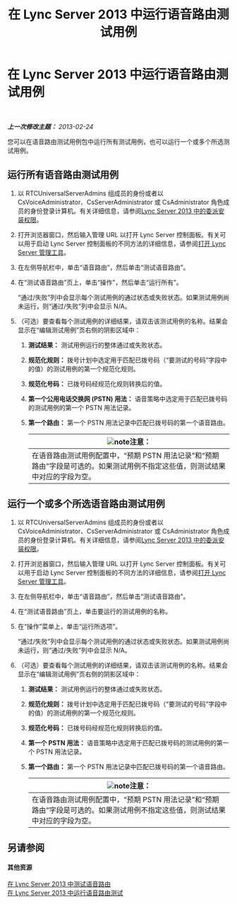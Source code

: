 ﻿---
title: 在 Lync Server 2013 中运行语音路由测试用例
TOCTitle: 在 Lync Server 2013 中运行语音路由测试用例
ms:assetid: fb4d32df-b9ea-4944-8cd7-a6102c78c465
ms:mtpsurl: https://technet.microsoft.com/zh-cn/library/Gg413068(v=OCS.15)
ms:contentKeyID: 49314837
ms.date: 05/19/2016
mtps_version: v=OCS.15
ms.translationtype: HT
---

# 在 Lync Server 2013 中运行语音路由测试用例

 

_**上一次修改主题：** 2013-02-24_

您可以在语音路由测试用例包中运行所有测试用例，也可以运行一个或多个所选测试用例。

## 运行所有语音路由测试用例

1.  以 RTCUniversalServerAdmins 组成员的身份或者以 CsVoiceAdministrator、CsServerAdministrator 或 CsAdministrator 角色成员的身份登录计算机。有关详细信息，请参阅[Lync Server 2013 中的委派安装权限](lync-server-2013-delegate-setup-permissions.md)。

2.  打开浏览器窗口，然后输入管理 URL 以打开 Lync Server 控制面板。有关可以用于启动 Lync Server 控制面板的不同方法的详细信息，请参阅[打开 Lync Server 管理工具](lync-server-2013-open-lync-server-administrative-tools.md)。

3.  在左侧导航栏中，单击“语音路由”，然后单击“测试语音路由”。

4.  在“测试语音路由”页上，单击“操作”，然后单击“运行所有”。
    
    “通过/失败”列中会显示每个测试用例的通过状态或失败状态。如果测试用例尚未运行，则“通过/失败”列中会显示 N/A。

5.  （可选）要查看每个测试用例的详细结果，请双击该测试用例的名称。结果会显示在“编辑测试用例”页右侧的阴影区域中：
    
    1.  **测试结果：** 测试用例运行的整体通过或失败状态。
    
    2.  **规范化规则：** 拨号计划中选定用于匹配已拨号码（“要测试的号码”字段中的值）的测试用例的第一个规范化规则。
    
    3.  **规范化号码：** 已拨号码经规范化规则转换后的值。
    
    4.  **第一个公用电话交换网 (PSTN) 用法：** 语音策略中选定用于匹配已拨号码的测试用例的第一个 PSTN 用法记录。
    
    5.  **第一个路由：** 第一个 PSTN 用法记录中匹配已拨号码的第一个语音路由。
        
        <table>
        <thead>
        <tr class="header">
        <th><img src="images/Dn783119.note(OCS.15).gif" title="note" alt="note" />注意：</th>
        </tr>
        </thead>
        <tbody>
        <tr class="odd">
        <td>在语音路由测试用例配置中，“预期 PSTN 用法记录”和“预期路由”字段是可选的。如果测试用例不指定这些值，则测试结果中对应的字段为空。</td>
        </tr>
        </tbody>
        </table>


## 运行一个或多个所选语音路由测试用例

1.  以 RTCUniversalServerAdmins 组成员的身份或者以 CsVoiceAdministrator、CsServerAdministrator 或 CsAdministrator 角色成员的身份登录计算机。有关详细信息，请参阅[Lync Server 2013 中的委派安装权限](lync-server-2013-delegate-setup-permissions.md)。

2.  打开浏览器窗口，然后输入管理 URL 以打开 Lync Server 控制面板。有关可以用于启动 Lync Server 控制面板的不同方法的详细信息，请参阅[打开 Lync Server 管理工具](lync-server-2013-open-lync-server-administrative-tools.md)。

3.  在左侧导航栏中，单击“语音路由”，然后单击“测试语音路由”。

4.  在“测试语音路由”页上，单击要运行的测试用例的名称。

5.  在“操作”菜单上，单击“运行所选项”。
    
    “通过/失败”列中会显示每个测试用例的通过状态或失败状态。如果测试用例尚未运行，则“通过/失败”列中会显示 N/A。

6.  （可选）要查看每个测试用例的详细结果，请双击该测试用例的名称。结果会显示在“编辑测试用例”页右侧的阴影区域中：
    
    1.  **测试结果：** 测试用例运行的整体通过或失败状态。
    
    2.  **规范化规则：** 拨号计划中选定用于匹配已拨号码（“要测试的号码”字段中的值）的测试用例的第一个规范化规则。
    
    3.  **规范化号码：** 已拨号码经规范化规则转换后的值。
    
    4.  **第一个 PSTN 用法：** 语音策略中选定用于匹配已拨号码的测试用例的第一个 PSTN 用法记录。
    
    5.  **第一个路由：** 第一个 PSTN 用法记录中匹配已拨号码的第一个语音路由。
        
        <table>
        <thead>
        <tr class="header">
        <th><img src="images/Dn783119.note(OCS.15).gif" title="note" alt="note" />注意：</th>
        </tr>
        </thead>
        <tbody>
        <tr class="odd">
        <td>在语音路由测试用例配置中，“预期 PSTN 用法记录”和“预期路由”字段是可选的。如果测试用例不指定这些值，则测试结果中对应的字段为空。</td>
        </tr>
        </tbody>
        </table>


## 另请参阅

#### 其他资源

[在 Lync Server 2013 中测试语音路由](lync-server-2013-test-voice-routing.md)  
[在 Lync Server 2013 中运行语音路由测试](lync-server-2013-running-voice-routing-tests.md)

